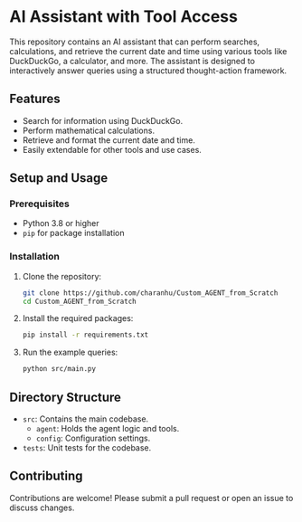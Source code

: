 # AI Assistant with Tool Access

This repository contains an AI assistant that can perform searches, calculations, and retrieve the current date and time using various tools like DuckDuckGo, a calculator, and more. The assistant is designed to interactively answer queries using a structured thought-action framework.

## Features
- Search for information using DuckDuckGo.
- Perform mathematical calculations.
- Retrieve and format the current date and time.
- Easily extendable for other tools and use cases.

## Setup and Usage

### Prerequisites
- Python 3.8 or higher
- `pip` for package installation

### Installation

1. Clone the repository:
   ```bash
   git clone https://github.com/charanhu/Custom_AGENT_from_Scratch
   cd Custom_AGENT_from_Scratch
   ```

2. Install the required packages:
   ```bash
   pip install -r requirements.txt
   ```

3. Run the example queries:
   ```bash
   python src/main.py
   ```

## Directory Structure
- `src`: Contains the main codebase.
  - `agent`: Holds the agent logic and tools.
  - `config`: Configuration settings.
- `tests`: Unit tests for the codebase.

## Contributing
Contributions are welcome! Please submit a pull request or open an issue to discuss changes.
